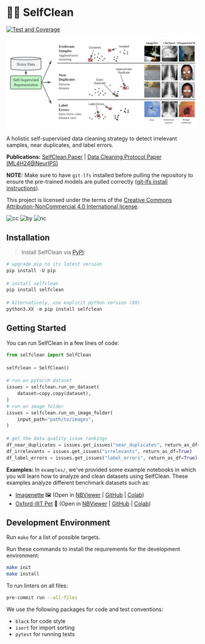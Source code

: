 # 🧼🔎 SelfClean 

[![Test and Coverage](https://github.com/Digital-Dermatology/SelfClean/actions/workflows/pytest-coverage.yml/badge.svg)](https://github.com/Digital-Dermatology/SelfClean/actions/workflows/pytest-coverage.yml)

![SelfClean Teaser](https://github.com/Digital-Dermatology/SelfClean/raw/main/assets/SelfClean_Teaser.png)

A holistic self-supervised data cleaning strategy to detect irrelevant samples, near duplicates, and label errors.

**Publications:** [SelfClean Paper](https://arxiv.org/abs/2305.17048) | [Data Cleaning Protocol Paper (ML4H24@NeurIPS)](https://arxiv.org/abs/2309.06961)

**NOTE:** Make sure to have `git-lfs` installed before pulling the repository to ensure the pre-trained models are pulled correctly ([git-lfs install instructions](https://docs.github.com/en/repositories/working-with-files/managing-large-files/installing-git-large-file-storage)).

This project is licensed under the terms of the [Creative Commons Attribution-NonCommercial 4.0 International license](https://creativecommons.org/licenses/by-nc/4.0/).

<img src="https://mirrors.creativecommons.org/presskit/icons/cc.svg" alt="cc" width="20"/>
<img src="https://mirrors.creativecommons.org/presskit/icons/by.svg" alt="by" width="20"/>
<img src="https://mirrors.creativecommons.org/presskit/icons/nc.svg" alt="nc" width="20"/>

## Installation

> Install SelfClean via [PyPI](https://pypi.org/project/selfclean/):

```python
# upgrade pip to its latest version
pip install -U pip

# install selfclean
pip install selfclean

# Alternatively, use explicit python version (XX)
python3.XX -m pip install selfclean
```

## Getting Started

You can run SelfClean in a few lines of code:

```python
from selfclean import SelfClean

selfclean = SelfClean()

# run on pytorch dataset
issues = selfclean.run_on_dataset(
    dataset=copy.copy(dataset),
)
# run on image folder
issues = selfclean.run_on_image_folder(
    input_path="path/to/images",
)

# get the data quality issue rankings
df_near_duplicates = issues.get_issues("near_duplicates", return_as_df=True)
df_irrelevants = issues.get_issues("irrelevants", return_as_df=True)
df_label_errors = issues.get_issues("label_errors", return_as_df=True)
```

**Examples:**
In `examples/`, we've provided some example notebooks in which you will learn how to analyze and clean datasets using SelfClean.
These examples analyze different benchmark datasets such as:

- <a href="https://github.com/fastai/imagenette">Imagenette</a> 🖼️ (Open in <a href="https://nbviewer.org/github/Digital-Dermatology/SelfClean/blob/main/examples/Investigate_Imagenette.ipynb">NBViewer</a> | <a href="https://github.com/Digital-Dermatology/SelfClean/blob/main/examples/Investigate_Imagenette.ipynb">GitHub</a> | <a href="https://colab.research.google.com/github/Digital-Dermatology/SelfClean/blob/main/examples/Investigate_Imagenette.ipynb">Colab</a>)
- <a href="https://www.robots.ox.ac.uk/~vgg/data/pets/">Oxford-IIIT Pet</a> 🐶 (Open in <a href="https://nbviewer.org/github/Digital-Dermatology/SelfClean/blob/main/examples/Investigate_OxfordIIITPet.ipynb">NBViewer</a> | <a href="https://github.com/Digital-Dermatology/SelfClean/blob/main/examples/Investigate_OxfordIIITPet.ipynb">GitHub</a> | <a href="https://colab.research.google.com/github/Digital-Dermatology/SelfClean/blob/main/examples/Investigate_OxfordIIITPet.ipynb">Colab</a>)

## Development Environment
Run `make` for a list of possible targets.

Run these commands to install the requirements for the development environment:
```bash
make init
make install
```

To run linters on all files:
```bash
pre-commit run --all-files
```

We use the following packages for code and test conventions:
- `black` for code style
- `isort` for import sorting
- `pytest` for running tests
